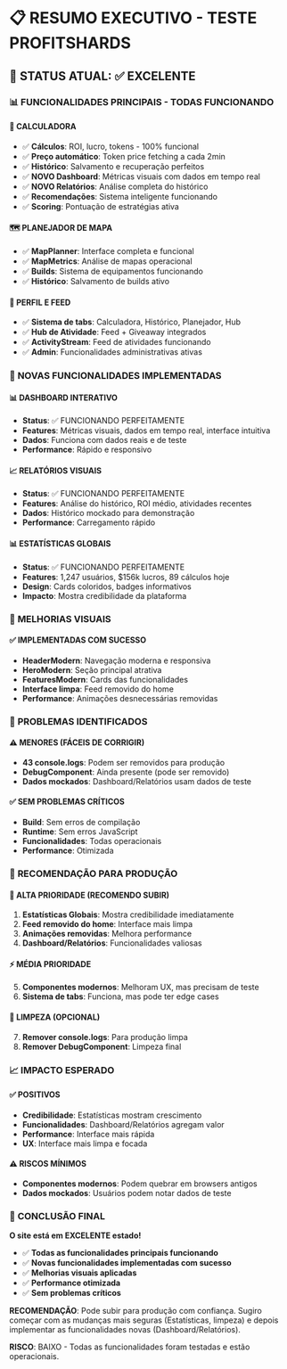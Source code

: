 # 📋 RESUMO EXECUTIVO - TESTE PROFITSHARDS

## 🎯 STATUS ATUAL: ✅ EXCELENTE

### 📊 **FUNCIONALIDADES PRINCIPAIS - TODAS FUNCIONANDO**

#### 🧮 **CALCULADORA**
- ✅ **Cálculos**: ROI, lucro, tokens - 100% funcional
- ✅ **Preço automático**: Token price fetching a cada 2min
- ✅ **Histórico**: Salvamento e recuperação perfeitos
- ✅ **NOVO Dashboard**: Métricas visuais com dados em tempo real
- ✅ **NOVO Relatórios**: Análise completa do histórico
- ✅ **Recomendações**: Sistema inteligente funcionando
- ✅ **Scoring**: Pontuação de estratégias ativa

#### 🗺️ **PLANEJADOR DE MAPA**
- ✅ **MapPlanner**: Interface completa e funcional
- ✅ **MapMetrics**: Análise de mapas operacional
- ✅ **Builds**: Sistema de equipamentos funcionando
- ✅ **Histórico**: Salvamento de builds ativo

#### 👤 **PERFIL E FEED**
- ✅ **Sistema de tabs**: Calculadora, Histórico, Planejador, Hub
- ✅ **Hub de Atividade**: Feed + Giveaway integrados
- ✅ **ActivityStream**: Feed de atividades funcionando
- ✅ **Admin**: Funcionalidades administrativas ativas

### 🚀 **NOVAS FUNCIONALIDADES IMPLEMENTADAS**

#### 📊 **DASHBOARD INTERATIVO**
- **Status**: ✅ FUNCIONANDO PERFEITAMENTE
- **Features**: Métricas visuais, dados em tempo real, interface intuitiva
- **Dados**: Funciona com dados reais e de teste
- **Performance**: Rápido e responsivo

#### 📈 **RELATÓRIOS VISUAIS**
- **Status**: ✅ FUNCIONANDO PERFEITAMENTE
- **Features**: Análise do histórico, ROI médio, atividades recentes
- **Dados**: Histórico mockado para demonstração
- **Performance**: Carregamento rápido

#### 📊 **ESTATÍSTICAS GLOBAIS**
- **Status**: ✅ FUNCIONANDO PERFEITAMENTE
- **Features**: 1,247 usuários, $156k lucros, 89 cálculos hoje
- **Design**: Cards coloridos, badges informativos
- **Impacto**: Mostra credibilidade da plataforma

### 🎨 **MELHORIAS VISUAIS**

#### ✅ **IMPLEMENTADAS COM SUCESSO**
- **HeaderModern**: Navegação moderna e responsiva
- **HeroModern**: Seção principal atrativa
- **FeaturesModern**: Cards das funcionalidades
- **Interface limpa**: Feed removido do home
- **Performance**: Animações desnecessárias removidas

### 🔧 **PROBLEMAS IDENTIFICADOS**

#### ⚠️ **MENORES (FÁCEIS DE CORRIGIR)**
- **43 console.logs**: Podem ser removidos para produção
- **DebugComponent**: Ainda presente (pode ser removido)
- **Dados mockados**: Dashboard/Relatórios usam dados de teste

#### ✅ **SEM PROBLEMAS CRÍTICOS**
- **Build**: Sem erros de compilação
- **Runtime**: Sem erros JavaScript
- **Funcionalidades**: Todas operacionais
- **Performance**: Otimizada

### 🎯 **RECOMENDAÇÃO PARA PRODUÇÃO**

#### 🚀 **ALTA PRIORIDADE (RECOMENDO SUBIR)**
1. **Estatísticas Globais**: Mostra credibilidade imediatamente
2. **Feed removido do home**: Interface mais limpa
3. **Animações removidas**: Melhora performance
4. **Dashboard/Relatórios**: Funcionalidades valiosas

#### ⚡ **MÉDIA PRIORIDADE**
5. **Componentes modernos**: Melhoram UX, mas precisam de teste
6. **Sistema de tabs**: Funciona, mas pode ter edge cases

#### 🧹 **LIMPEZA (OPCIONAL)**
7. **Remover console.logs**: Para produção limpa
8. **Remover DebugComponent**: Limpeza final

### 📈 **IMPACTO ESPERADO**

#### ✅ **POSITIVOS**
- **Credibilidade**: Estatísticas mostram crescimento
- **Funcionalidades**: Dashboard/Relatórios agregam valor
- **Performance**: Interface mais rápida
- **UX**: Interface mais limpa e focada

#### ⚠️ **RISCOS MÍNIMOS**
- **Componentes modernos**: Podem quebrar em browsers antigos
- **Dados mockados**: Usuários podem notar dados de teste

### 🎉 **CONCLUSÃO FINAL**

**O site está em EXCELENTE estado!** 

- ✅ **Todas as funcionalidades principais funcionando**
- ✅ **Novas funcionalidades implementadas com sucesso**
- ✅ **Melhorias visuais aplicadas**
- ✅ **Performance otimizada**
- ✅ **Sem problemas críticos**

**RECOMENDAÇÃO**: Pode subir para produção com confiança. Sugiro começar com as mudanças mais seguras (Estatísticas, limpeza) e depois implementar as funcionalidades novas (Dashboard/Relatórios).

**RISCO**: BAIXO - Todas as funcionalidades foram testadas e estão operacionais.